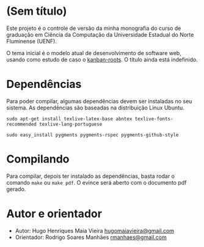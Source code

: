 # (Sem título)

Este projeto é o controle de versão da minha monografia do curso de graduação em
Ciência da Computação da Universidade Estadual do Norte Fluminense (UENF).

O tema inicial é o modelo atual de desenvolvimento de software web, usando como
estudo de caso o [kanban-roots](http://github.com/hugomaiavieira/kanban-roots).
O título ainda está indefinido.


# Dependências

Para poder compilar, algumas dependências devem ser instaladas no seu sistema.
As dependências são baseadas na distribuição Linux Ubuntu.

    sudo apt-get install texlive-latex-base abntex texlive-fonts-recommended texlive-lang-portuguese

    sudo easy_install pygments pygments-rspec pygments-github-style

# Compilando

Para compilar, depois ter instalado as dependências, basta rodar o comando
`make` ou `make pdf`. O evince será aberto com o documento pdf gerado.


# Autor e orientador

- Autor: Hugo Henriques Maia Vieira <hugomaiavieira@gmail.com>
- Orientador: Rodrigo Soares Manhães <rmanhaes@gmail.com>
